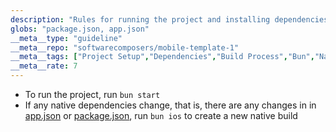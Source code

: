 ```yaml
---
description: "Rules for running the project and installing dependencies"
globs: "package.json, app.json"
__meta__type: "guideline"
__meta__repo: "softwarecomposers/mobile-template-1"
__meta__tags: ["Project Setup","Dependencies","Build Process","Bun","Native Build"]
__meta__rate: 7
---
```

- To run the project, run `bun start`
- If any native dependencies change, that is, there are any changes in in [app.json](mdc:app.json) or [package.json](mdc:package.json), run `bun ios` to create a new native build